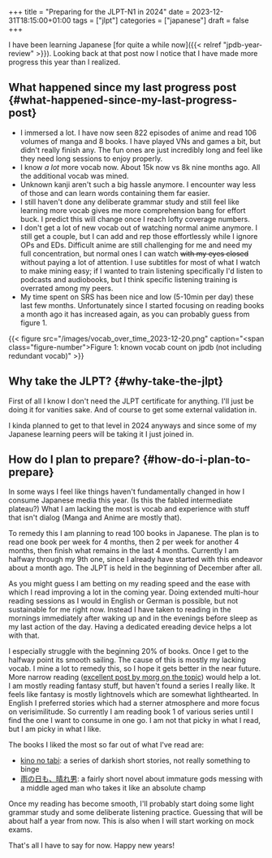+++
title = "Preparing for the JLPT-N1 in 2024"
date = 2023-12-31T18:15:00+01:00
tags = ["jlpt"]
categories = ["japanese"]
draft = false
+++

I have been learning Japanese [for quite a while now]({{< relref "jpdb-year-review" >}}).
Looking back at that post now I notice that I have made more progress this year than I realized.


## What happened since my last progress post {#what-happened-since-my-last-progress-post}

-   I immersed a lot. I have now seen 822 episodes of anime and read 106 volumes
    of manga and 8 books. I have played VNs and games a bit, but didn't really
    finish any. The fun ones are just incredibly long and feel like they need long
    sessions to enjoy properly.
-   I know _a lot_ more vocab now. About 15k now vs 8k nine months ago. All the
    additional vocab was mined.
-   Unknown kanji aren't such a big hassle anymore.
    I encounter way less of those and can learn words containing them far easier.
-   I still haven't done any deliberate grammar study and still feel like learning
    more vocab gives me more comprehension bang for effort buck. I predict this
    will change once I reach lofty coverage numbers.
-   I don't get a lot of new vocab out of watching normal anime anymore. I still
    get a couple, but I can add and rep those effortlessly while I ignore OPs and
    EDs. Difficult anime are still challenging for me and need my full
    concentration, but normal ones I can watch ~~with my eyes closed~~ without
    paying a lot of attention. I use subtitles for most of what I watch to make
    mining easy; if I wanted to train listening specifically I'd listen to podcasts
    and audiobooks, but I think specific listening training is overrated among my peers.
-   My time spent on SRS has been nice and low (5-10min per day) these last few
    months. Unfortunately since I started focusing on reading books a month ago it
    has increased again, as you can probably guess from figure 1.

{{< figure src="/images/vocab_over_time_2023-12-20.png" caption="<span class=\"figure-number\">Figure 1: </span>known vocab count on jpdb (not including redundant vocab)" >}}


## Why take the JLPT? {#why-take-the-jlpt}

First of all I know I don't need the JLPT certificate for anything.
I'll just be doing it for vanities sake.
And of course to get some external validation in.

I kinda planned to get to that level in 2024 anyways and since some of my Japanese learning peers will be taking it I just joined in.


## How do I plan to prepare? {#how-do-i-plan-to-prepare}

In some ways I feel like things haven't fundamentally changed in how I consume Japanese media this year. (Is this the fabled intermediate plateau?)
What I am lacking the most is vocab and experience with stuff that isn't dialog (Manga and Anime are mostly that).

To remedy this I am planning to read 100 books in Japanese.
The plan is to read one book per week for 4 months, then 2 per week for another 4 months, then finish what remains in the last 4 months.
Currently I am halfway through my 9th one, since I already have started with this endeavor about a month ago.
The JLPT is held in the beginning of December after all.

As you might guess I am betting on my reading speed and the ease with which I read improving a lot in the coming year.
Doing extended multi-hour reading sessions as I would in English or German is possible, but not sustainable for me right now.
Instead I have taken to reading in the mornings immediately after waking up and in the evenings before sleep as my last action of the day.
Having a dedicated ereading device helps a lot with that.

I especially struggle with the beginning 20% of books. Once I get to the halfway point its smooth sailing.
The cause of this is mostly my lacking vocab. I mine a lot to remedy this, so I hope it gets better in the near future.
More narrow reading ([excellent post by morg on the topic](https://morg.systems/Optimal-Reading-Immersion---Narrow-Reading)) would help a lot.
I am mostly reading fantasy stuff, but haven't found a series I really like.
It feels like fantasy is mostly lightnovels which are somewhat lighthearted.
In English I preferred stories which had a sterner atmosphere and more focus on verisimilitude.
So currently I am reading book 1 of various series until I find the one I want to consume in one go.
I am not that picky in what I read, but I am picky in what I like.

The books I liked the most so far out of what I've read are:

-   [kino no tabi](https://learnnatively.com/series/dbaae93c2b/): a series of darkish short stories, not really something to binge
-   [雨の日も、晴れ男](https://learnnatively.com/book/b6575a6684/): a fairly short novel about immature gods messing with a middle aged man who takes it like an absolute champ

Once my reading has become smooth, I'll probably start doing some light grammar study and some deliberate listening practice.
Guessing that will be about half a year from now.
This is also when I will start working on mock exams.

That's all I have to say for now. Happy new years!

